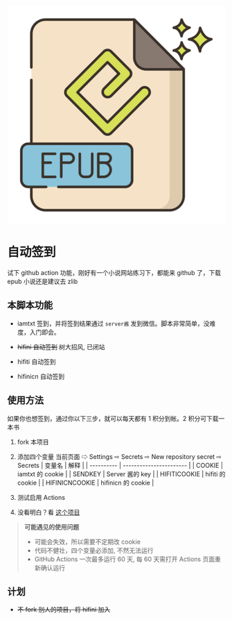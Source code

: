 ![epub](./image/epub.png)

# 自动签到

试下 github action 功能，刚好有一个小说网站练习下，都能来 github 了，下载 epub 小说还是建议去 zlib

##  本脚本功能

- iamtxt 签到，并将签到结果通过 `server酱` 发到微信。脚本非常简单，没难度，入门即会。

- ~~hifini 自动签到~~ 树大招风, 已闭站

- hifiti 自动签到

- hifinicn 自动签到

##  使用方法

如果你也想签到，通过你以下三步，就可以每天都有 1 积分到帐。2 积分可下载一本书

1. fork 本项目
2. 添加四个变量   当前页面 ⇨ Settings ⇨ Secrets ⇨ New repository secret ⇨ Secrets
   | 变量名     | 解释                    |
   | ---------- | ----------------------- |
   | COOKIE     | iamtxt 的 cookie        |
   | SENDKEY    | Server 酱的 key         |
   | HIFITICOOKIE | hifiti 的 cookie        |
   | HIFINICNCOOKIE | hifinicn 的 cookie        |

3. 测试启用 Actions
4. 没看明白？看 [这个项目](https://github.com/anduinnn/HiFiNi-Auto-CheckIn) 

> **可能遇见的使用问题**
>
> - 可能会失效，所以需要不定期改 cookie
> - 代码不健壮，四个变量必添加, 不然无法运行
> - GitHub Actions 一次最多运行 60 天, 每 60 天需打开 Actions 页面重新确认运行

## 计划

- ~~不 fork 别人的项目，将 hifini 加入~~
